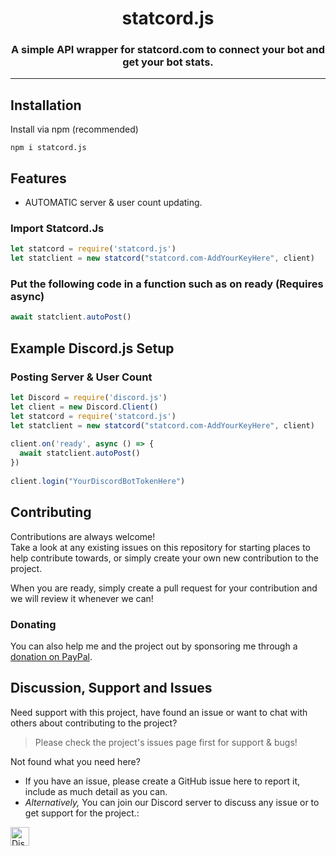 <h1 align="center" id="statcordjs">
    statcord.js
</h1>

<h3 align="center">A simple API wrapper for statcord.com to connect your bot and get your bot stats.</h3>



----

<!-- Content -->
## Installation

Install via npm (recommended)

```shell
npm i statcord.js
```

## Features

* AUTOMATIC server & user count updating.

### Import Statcord.Js
```js
let statcord = require('statcord.js')
let statclient = new statcord("statcord.com-AddYourKeyHere", client)
```
### Put the following code in a function such as on ready (Requires async)
```js
await statclient.autoPost()
```



## Example Discord.js Setup

### Posting Server & User Count
```js
let Discord = require('discord.js')
let client = new Discord.Client()
let statcord = require('statcord.js')
let statclient = new statcord("statcord.com-AddYourKeyHere", client)
 
client.on('ready', async () => {
  await statclient.autoPost()
})
 
client.login("YourDiscordBotTokenHere")
```

## Contributing

Contributions are always welcome!\
Take a look at any existing issues on this repository for starting places to help contribute towards, or simply create your own new contribution to the project.

When you are ready, simply create a pull request for your contribution and we will review it whenever we can!

### Donating

You can also help me and the project out by sponsoring me through a [donation on PayPal](http://paypal.me/deltafloof).


## Discussion, Support and Issues

Need support with this project, have found an issue or want to chat with others about contributing to the project?
> Please check the project's issues page first for support & bugs!

Not found what you need here?

* If you have an issue, please create a GitHub issue here to report it, include as much detail as you can.
* _Alternatively,_ You can join our Discord server to discuss any issue or to get support for the project.:

<a href="http://statcord.com/discord" target="_blank">
    <img src="https://discordapp.com/api/guilds/608711879858192479/embed.png" alt="Discord" height="30">
</a>
